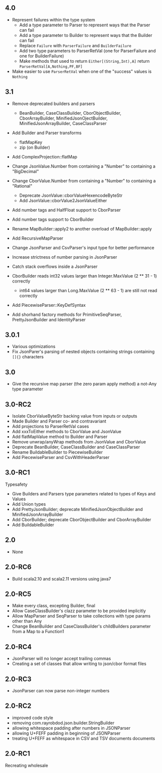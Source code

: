 ## 4.0
* Represent failures within the type system
  * Add a type parameter to Parser to represent ways that the Parser can fail
  * Add a type parameter to Builder to represent ways that the Builder can fail
  * Replace `Failure` with `ParserFailure` and `BuilderFailure`
  * Add two type parameters to ParserRetVal (one for ParserFailure and one for BuilderFailure)
  * Make methods that used to return `Either[(String,Int),A]` return `ParserRetVal[A,Nothing,PF,BF]`
* Make easier to use `ParserRetVal` when one of the "success" values is `Nothing`


## 3.1
* Remove deprecated builders and parsers
  - BeanBuilder, CaseClassBuilder, CborObjectBuilder, CborArrayBuilder,
    MinifiedJsonOjectBuilder, MinifiedJsonArrayBuilder, CaseClassParser
* Add Builder and Parser transforms
  - flatMapKey
  - zip (on Builder)
* Add ComplexProjection::flatMap

* Change JsonValue.Number from containing a "Number" to containing a "BigDecimal"
* Change CborValue.Number from containing a "Number" to containing a "Rational"
  * Deprecate JsonValue::cborValueHexencodeByteStr
  * Add JsonValue::cborValue2JsonValueEither

* Add number tags and HalfFloat support to CborParser
* Add number tags support to CborBuilder

* Rename MapBuilder::apply2 to another overload of MapBuilder::apply
* Add RecursiveMapParser
* Change JsonParser and CsvParser's input type for better performance
* Increase strictness of number parsing in JsonParser
* Catch stack overflows inside a JsonParser
* CborBuilder reads int32 values larger than Integer.MaxValue (2 ** 31 - 1) correctly
  - int64 values larger than Long.MaxValue (2 ** 63 - 1) are still not read correctly
* Add PiecewiseParser::KeyDefSyntax
* Add shorhand factory methods for PrimitiveSeqParser, PrettyJsonBuilder and IdentityParser

## 3.0.1
* Various optimizations
* Fix JsonParer's parsing of nested objects containing strings containing `[]{}` characters

## 3.0
* Give the recursive map parser (the zero param apply method) a not-Any type parameter

## 3.0-RC2
* Isolate CborValueByteStr backing value from inputs or outputs
* Made Builder and Parser co- and contravariant
* Add projections to ParserRetVal cases
* Add xxxToEither methods to CborValue and JsonValue
* Add flatMapValue method to Builder and Parser
* Remove unwrap/anyWrap methods from JsonValue and CborValue
* Deprecate BeanBuilder, CaseClassBuilder and CaseClassParser
* Rename BuildableBuilder to PiecewiseBuilder
* Add PiecewiseParser and CsvWithHeaderParser

## 3.0-RC1
Typesafety
* Give Builders and Parsers type parameters related to types of Keys and Values
* Add Union types
* Add PrettyJsonBuilder; deprecate MinifiedJsonObjectBuilder and MinifiedJsonArrayBuilder
* Add CborBuilder; deprecate CborObjectBuilder and CborArrayBuilder
* Add BuildableBuilder

## 2.0
* None

## 2.0-RC6
* Build scala2.10 and scala2.11 versions using java7

## 2.0-RC5
* Make every class, excepting Builder, final
* Allow CaseClassBuilder's clazz parameter to be provided implicitly
* Allow MapParser and SeqParser to take collections with type params other than Any
* Change BeanBuilder and CaseClassBuilder's childBuilders parameter from a Map to a Function1

## 2.0-RC4
* JsonParser will no longer accept trailing commas
* Creating a set of classes that allow writing to json/cbor format files

## 2.0-RC3
* JsonParser can now parse non-integer numbers

## 2.0-RC2
* improved code style
* removing com.rayrobdod.json.builder.StringBuilder
* allowing whitespace padding after numbers in JSONParser
* allowing U+FEFF padding in beginning of JSONParser
* treating U+FEFF as whitespace in CSV and TSV documents documents

## 2.0-RC1
Recreating wholesale
